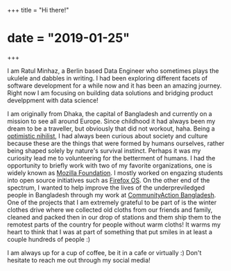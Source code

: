 +++
title = "Hi there!"
# date = "2019-01-25"
+++

I am Ratul Minhaz, a Berlin based Data Engineer who sometimes plays the ukulele and dabbles in writing. I had been exploring different facets of software development for a while now and it has been an amazing journey. Right now I am focusing on building data solutions and bridging product develppment with data science!

I am originally from Dhaka, the capital of Bangladesh and currently on a mission to see all around Europe. Since childhood it had always been my dream to be a traveller, but obviously that did not workout, haha. Being a [optimistic nihilist](https://www.youtube.com/watch?v=MBRqu0YOH14), I had always been curious about society and culture because these are the things that were formed by humans ourselves, rather being shaped solely by nature's survival instinct. Perhaps it was my curiosity lead me to volunteering for the betterment of humans. I had the opportunity to briefly work with two of my favorite organizations, one is widely known as [Mozilla Foundation](https://www.mozilla.org/en-US/contribute/). I mostly worked on engazing students into open source initiatives such as [Firefox OS](https://en.wikipedia.org/wiki/Firefox_OS). On the other end of the spectrum, I wanted to help improve the lives of the underpreviledged people in Bangladesh through my work at [CommunityAction Bangladesh](http://ca-bd.org/). One of the projects that I am extremely grateful to be part of is the winter clothes drive where we collected old cloths from our friends and family, cleaned and packed then in our drop of stations and them ship them to the remotest parts of the country for people without warm cloths! It warms my heart to think that I was at part of something that put smiles in at least a couple hundreds of people :)

I am always up for a cup of coffee, be it in a cafe or virtually :) Don't hesitate to reach me out through my social media!